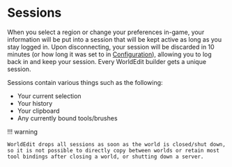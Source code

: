 # Sessions

When you select a region or change your preferences in-game, your information will be put into a session that will be kept active as long as you stay logged in. Upon disconnecting, your session will be discarded in 10 minutes (or how long it was set to in [Configuration](/configuration)), allowing you to log back in and keep your session. Every WorldEdit builder gets a unique session.

Sessions contain various things such as the following:

- Your current selection
- Your history
- Your clipboard
- Any currently bound tools/brushes

!!! warning

    WorldEdit drops all sessions as soon as the world is closed/shut down, so it is not possible to directly copy between worlds or retain most tool bindings after closing a world, or shutting down a server.